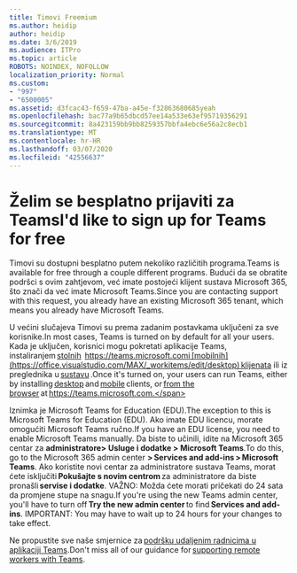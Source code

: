 ```yaml
---
title: Timovi Freemium
ms.author: heidip
author: heidip
ms.date: 3/6/2019
ms.audience: ITPro
ms.topic: article
ROBOTS: NOINDEX, NOFOLLOW
localization_priority: Normal
ms.custom:
- "997"
- "6500005"
ms.assetid: d3fcac43-f659-47ba-a45e-f32863680685yeah
ms.openlocfilehash: bac77a9b65dbcd57ee14a533e63ef95719356291
ms.sourcegitcommit: 8a423159bb9bb8259357bbfa4ebc6e56a2c8ecb1
ms.translationtype: MT
ms.contentlocale: hr-HR
ms.lasthandoff: 03/07/2020
ms.locfileid: "42556637"
---
```

# <a name="id-like-to-sign-up-for-teams-for-free"></a><span data-ttu-id="61298-102">Želim se besplatno prijaviti za Teams</span><span class="sxs-lookup"><span data-stu-id="61298-102">I'd like to sign up for Teams for free</span></span>

<span data-ttu-id="61298-103">Timovi su dostupni besplatno putem nekoliko različitih programa.</span><span class="sxs-lookup"><span data-stu-id="61298-103">Teams is available for free through a couple different programs.</span></span> <span data-ttu-id="61298-104">Budući da se obratite podršci s ovim zahtjevom, već imate postojeći klijent sustava Microsoft 365, što znači da već imate Microsoft Teams.</span><span class="sxs-lookup"><span data-stu-id="61298-104">Since you are contacting support with this request, you already have an existing Microsoft 365 tenant, which means you already have Microsoft Teams.</span></span>

<span data-ttu-id="61298-105">U većini slučajeva Timovi su prema zadanim postavkama uključeni za sve korisnike.</span><span class="sxs-lookup"><span data-stu-id="61298-105">In most cases, Teams is turned on by default for all your users.</span></span> <span data-ttu-id="61298-106">Kada je uključen, korisnici mogu pokretati aplikacije Teams, instaliranjem [stolnih](https://office.visualstudio.com/MAX/_workitems/edit/desktop)  https://teams.microsoft.comi [mobilnih](https://office.visualstudio.com/MAX/_workitems/edit/desktop) klijenata ili iz preglednika u [sustavu](https://docs.microsoft.com/en-us/MicrosoftTeams/get-clients#mobile-clients) .</span><span class="sxs-lookup"><span data-stu-id="61298-106">Once it's turned on, your users can run Teams, either by installing [desktop](https://office.visualstudio.com/MAX/_workitems/edit/desktop) and [mobile](https://office.visualstudio.com/MAX/_workitems/edit/desktop) clients, or [from the browser](https://docs.microsoft.com/en-us/MicrosoftTeams/get-clients#mobile-clients) at https://teams.microsoft.com.</span></span>

<span data-ttu-id="61298-107">Iznimka je Microsoft Teams for Education (EDU).</span><span class="sxs-lookup"><span data-stu-id="61298-107">The exception to this is Microsoft Teams for Education (EDU).</span></span> <span data-ttu-id="61298-108">Ako imate EDU licencu, morate omogućiti Microsoft Teams ručno.</span><span class="sxs-lookup"><span data-stu-id="61298-108">If you have an EDU license, you need to enable Microsoft Teams manually.</span></span> <span data-ttu-id="61298-109">Da biste to učinili, idite na Microsoft 365 centar za **administratore> Usluge i dodatke > Microsoft Teams**.</span><span class="sxs-lookup"><span data-stu-id="61298-109">To do this, go to the Microsoft 365 admin center **> Services and add-ins > Microsoft Teams**.</span></span> <span data-ttu-id="61298-110">Ako koristite novi centar za administratore sustava Teams, morat ćete isključiti **Pokušajte s novim centrom** za administratore da biste pronašli **servise i dodatke**. VAŽNO: Možda ćete morati pričekati do 24 sata da promjene stupe na snagu.</span><span class="sxs-lookup"><span data-stu-id="61298-110">If you're using the new Teams admin center, you'll have to turn off **Try the new admin center** to find **Services and add-ins**. IMPORTANT: You may have to wait up to 24 hours for your changes to take effect.</span></span>

<span data-ttu-id="61298-111">Ne propustite sve naše smjernice za [podršku udaljenim radnicima u aplikaciji Teams](https://docs.microsoft.com/en-us/MicrosoftTeams/support-remote-work-with-teams).</span><span class="sxs-lookup"><span data-stu-id="61298-111">Don't miss all of our guidance for [supporting remote workers with Teams](https://docs.microsoft.com/en-us/MicrosoftTeams/support-remote-work-with-teams).</span></span>
